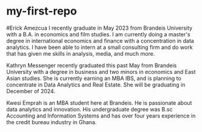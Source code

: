 # my-first-repo
#Erick Amezcua
I recently graduate in May 2023 from Brandeis University with a B.A. in economics and film studies. I am currently doing a master's degree in international economics and finance with a concentration in data analytics. I have been able to intern at a small consulting firm and do work that has given me skills in analysis, media, and much more.

Kathryn Messenger recently graduated this past May from Brandeis University with a degree in business and two minors in economics and East Asian studies. She is currently earning an MBA IBS, and is planning to concentrate in Data Analytics and Real Estate. She will be graduating in December of 2024. 

Kwesi Emprah is an MBA student here at Brandeis. He is passionate about data analytics and innovation. His undergraduate degree was B.sc Accounting and Information Systems and has over four years experience in the credit bureau industry in Ghana.
